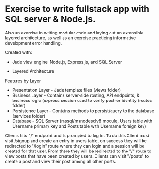 # Exercise to write fullstack app with SQL server & Node.js. 


Also an exercise in writing modular code and laying out an extensible layered architecture, as well as an exercise practicing informative development error handling.


Created with:
 * Jade view engine, Node.js, Express.js, and SQL Server
  
 * Layered Architecture


Features by Layer
 * Presentation Layer - Jade template files (views folder)
 * Business Layer - Contains server-side routing, API endpoints, & business logic (express session used to verify post-er identity (routes folder)
 * Persistence Layer - Contains methods to persist/query to the database (services folder)
 * Database - SQL Server (mssql/msnodesqlv8 module, Users table with Username primary key and Posts table with Username foreign key)
  
  
  Clients hits "/" endpoint and is prompted to log in. To do this Client must visit /signup and create an entry in users table, 
  on success they will be redirected to "/login" route where they can login and a session will be created for that user. From 
  there they will be redirected to the "/" route to view posts that have been created by users. Clients can visit "/posts" to 
  create a post and view their post among all other posts.  
